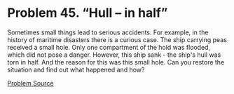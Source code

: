 # Problem 45. “Hull – in half”

Sometimes small things lead to serious accidents. For example, in the history of maritime disasters there is a curious case. The ship carrying peas received a small hole. Only one compartment of the hold was flooded, which did not pose a danger. However, this ship sank - the ship's hull was torn in half. And the reason for this was this small hole. Can you restore the situation and find out what happened and how?

[Problem Source](https://www.trizland.ru/tasks/1813/)